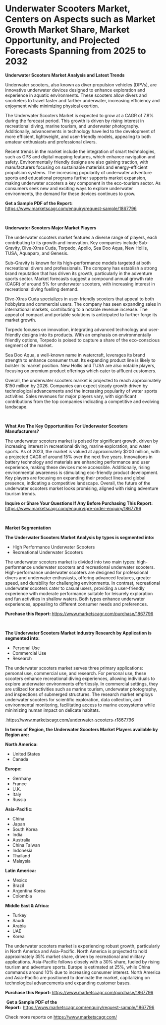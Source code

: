 <p><h1>Underwater Scooters Market, Centers on Aspects such as Market Growth Market Share, Market Opportunity, and Projected Forecasts Spanning from 2025 to 2032</h1></p><p><strong>Underwater Scooters Market Analysis and Latest Trends</strong></p>
<p><p>Underwater scooters, also known as diver propulsion vehicles (DPVs), are innovative underwater devices designed to enhance exploration and experience in aquatic environments. These scooters allow divers and snorkelers to travel faster and farther underwater, increasing efficiency and enjoyment while minimizing physical exertion.</p><p>The Underwater Scooters Market is expected to grow at a CAGR of 7.8% during the forecast period. This growth is driven by rising interest in recreational diving, marine tourism, and underwater photography. Additionally, advancements in technology have led to the development of more efficient, lightweight, and user-friendly models, appealing to both amateur enthusiasts and professional divers.</p><p>Recent trends in the market include the integration of smart technologies, such as GPS and digital mapping features, which enhance navigation and safety. Environmentally friendly designs are also gaining traction, with manufacturers focusing on sustainable materials and energy-efficient propulsion systems. The increasing popularity of underwater adventure sports and educational programs further supports market expansion, making underwater scooters a key component in the eco-tourism sector. As consumers seek new and exciting ways to explore underwater environments, the demand for these devices continues to grow.</p></p>
<p><strong>Get a Sample PDF of the Report:&nbsp;</strong> <a href="https://www.marketscagr.com/enquiry/request-sample/1867796?utm_campaign=2799&utm_medium=2&utm_source=Github&utm_content=ia&utm_term=30032025&utm_id=underwater-scooters">https://www.marketscagr.com/enquiry/request-sample/1867796</a></p>
<p>&nbsp;</p>
<p><strong>Underwater Scooters Major Market Players</strong></p>
<p><p>The underwater scooters market features a diverse range of players, each contributing to its growth and innovation. Key companies include Sub-Gravity, Dive-Xtras Cuda, Torpedo, Apollo, Sea Doo Aqua, New Hollis, TUSA, Aquaparx, and Genesis. </p><p>Sub-Gravity is known for its high-performance models targeted at both recreational divers and professionals. The company has establish a strong brand reputation that has driven its growth, particularly in the adventure sports sector. Market forecasts suggest a compound annual growth rate (CAGR) of around 5% for underwater scooters, with increasing interest in recreational diving fuelling demand.</p><p>Dive-Xtras Cuda specializes in user-friendly scooters that appeal to both hobbyists and commercial users. The company has seen expanding sales in international markets, contributing to a notable revenue increase. The appeal of compact and portable solutions is anticipated to further forge its market growth.</p><p>Torpedo focuses on innovation, integrating advanced technology and user-friendly designs into its products. With an emphasis on environmentally friendly options, Torpedo is poised to capture a share of the eco-conscious segment of the market.</p><p>Sea Doo Aqua, a well-known name in watercraft, leverages its brand strength to enhance consumer trust. Its expanding product line is likely to bolster its market position. New Hollis and TUSA are also notable players, focusing on premium product offerings which cater to affluent customers.</p><p>Overall, the underwater scooters market is projected to reach approximately $150 million by 2026. Companies can expect steady growth driven by technological advancements and the increasing popularity of water sports activities. Sales revenues for major players vary, with significant contributions from the top companies indicating a competitive and evolving landscape.</p></p>
<p>&nbsp;</p>
<p><strong>What Are The Key Opportunities For Underwater Scooters Manufacturers?</strong></p>
<p><p>The underwater scooters market is poised for significant growth, driven by increasing interest in recreational diving, marine exploration, and water sports. As of 2023, the market is valued at approximately $200 million, with a projected CAGR of around 15% over the next five years. Innovations in battery technology and materials are enhancing performance and user experience, making these devices more accessible. Additionally, rising environmental awareness is stimulating eco-friendly product development. Key players are focusing on expanding their product lines and global presence, indicating a competitive landscape. Overall, the future of the underwater scooters market looks promising, aligned with rising adventure tourism trends.</p></p>
<p><strong>Inquire or Share Your Questions If Any Before Purchasing This Report:</strong> <a href="https://www.marketscagr.com/enquiry/pre-order-enquiry/1867796?utm_campaign=2799&utm_medium=2&utm_source=Github&utm_content=ia&utm_term=30032025&utm_id=underwater-scooters">https://www.marketscagr.com/enquiry/pre-order-enquiry/1867796</a></p>
<p>&nbsp;</p>
<p><strong>Market Segmentation</strong></p>
<p><strong>The Underwater Scooters Market Analysis by types is segmented into:</strong></p>
<p><ul><li>High Performance Underwater Scooters</li><li>Recreational Underwater Scooters</li></ul></p>
<p><p>The underwater scooters market is divided into two main types: high-performance underwater scooters and recreational underwater scooters. High-performance underwater scooters are designed for professional divers and underwater enthusiasts, offering advanced features, greater speed, and durability for challenging environments. In contrast, recreational underwater scooters cater to casual users, providing a user-friendly experience with moderate performance suitable for leisurely exploration and fun activities in shallow waters. Both types enhance underwater experiences, appealing to different consumer needs and preferences.</p></p>
<p><strong>Purchase this Report:&nbsp;</strong><a href="https://www.marketscagr.com/purchase/1867796?utm_campaign=2799&utm_medium=2&utm_source=Github&utm_content=ia&utm_term=30032025&utm_id=underwater-scooters">https://www.marketscagr.com/purchase/1867796</a></p>
<p>&nbsp;</p>
<p><strong>The Underwater Scooters Market Industry Research by Application is segmented into:</strong></p>
<p><ul><li>Personal Use</li><li>Commercial Use</li><li>Research</li></ul></p>
<p><p>The underwater scooters market serves three primary applications: personal use, commercial use, and research. For personal use, these scooters enhance recreational diving experiences, allowing individuals to explore underwater environments effortlessly. In commercial settings, they are utilized for activities such as marine tourism, underwater photography, and inspections of submerged structures. The research market employs underwater scooters for scientific exploration, data collection, and environmental monitoring, facilitating access to marine ecosystems while minimizing human impact on delicate habitats.</p></p>
<p><a href="https://www.marketscagr.com/underwater-scooters-r1867796?utm_campaign=2799&utm_medium=2&utm_source=Github&utm_content=ia&utm_term=30032025&utm_id=underwater-scooters">&nbsp;https://www.marketscagr.com/underwater-scooters-r1867796</a></p>
<p><strong>In terms of Region, the Underwater Scooters Market Players available by Region are:</strong></p>
<p>
    <p> <strong> North America: </strong>
        <ul>
            <li>United States</li>
            <li>Canada</li>
        </ul>
        </p> 
    <p> <strong> Europe: </strong>
        <ul>
            <li>Germany</li>
            <li>France</li>
            <li>U.K.</li>
            <li>Italy</li>
            <li>Russia</li>
        </ul>
        </p> 
    <p> <strong> Asia-Pacific: </strong>
        <ul>
            <li>China</li>
            <li>Japan</li>
            <li>South Korea</li>
            <li>India</li>
            <li>Australia</li>
            <li>China Taiwan</li>
            <li>Indonesia</li>
            <li>Thailand</li>
            <li>Malaysia</li>
        </ul>
        </p> 
    <p> <strong> Latin America: </strong>
        <ul>
            <li>Mexico</li>
            <li>Brazil</li>
            <li>Argentina Korea</li>
            <li>Colombia</li>
        </ul>
        </p> 
    <p> <strong> Middle East & Africa: </strong>
        <ul>
            <li>Turkey</li>
            <li>Saudi</li>
            <li>Arabia</li>
            <li>UAE</li>
            <li>Korea</li>
        </ul>
    </p>
    </p>
<p><p>The underwater scooters market is experiencing robust growth, particularly in North America and Asia-Pacific. North America is projected to hold approximately 35% market share, driven by recreational and military applications. Asia-Pacific follows closely with a 30% share, fueled by rising tourism and adventure sports. Europe is estimated at 25%, while China commands around 10% due to increasing consumer interest. North America and Asia-Pacific are positioned to dominate the market, capitalizing on technological advancements and expanding customer bases.</p></p>
<p><strong>Purchase this Report: </strong><a href="https://www.marketscagr.com/purchase/1867796?utm_campaign=2799&utm_medium=2&utm_source=Github&utm_content=ia&utm_term=30032025&utm_id=underwater-scooters">https://www.marketscagr.com/purchase/1867796</a></p>
<p>&nbsp;<strong>Get a Sample PDF of the Report:&nbsp;&nbsp;</strong><a href="https://www.marketscagr.com/enquiry/request-sample/1867796?utm_campaign=2799&utm_medium=2&utm_source=Github&utm_content=ia&utm_term=30032025&utm_id=underwater-scooters">https://www.marketscagr.com/enquiry/request-sample/1867796</a></p>
<p><strong></strong></p>
<p>Check more reports on <a href="https://www.marketscagr.com/?utm_campaign=2799&utm_medium=2&utm_source=Github&utm_content=ia&utm_term=30032025&utm_id=underwater-scooters">https://www.marketscagr.com/</a></p>